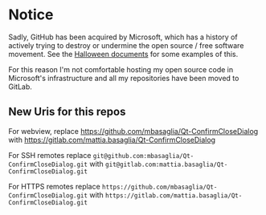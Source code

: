 Notice
======

Sadly, GitHub has been acquired by Microsoft, which has a history of
actively trying to destroy or undermine the open source / free software
movement.
See the [Halloween documents](http://catb.org/~esr/halloween/) for some
examples of this.

For this reason I'm not comfortable hosting my open source code in Microsoft's
infrastructure and all my repositories have been moved to GitLab.

New Uris for this repos
-----------------------

For webview, replace
https://github.com/mbasaglia/Qt-ConfirmCloseDialog with
https://gitlab.com/mattia.basaglia/Qt-ConfirmCloseDialog

For SSH remotes replace
`git@github.com:mbasaglia/Qt-ConfirmCloseDialog.git` with
`git@gitlab.com:mattia.basaglia/Qt-ConfirmCloseDialog.git`

For HTTPS remotes replace
`https://github.com/mbasaglia/Qt-ConfirmCloseDialog.git` with
`https://gitlab.com/mattia.basaglia/Qt-ConfirmCloseDialog.git`

